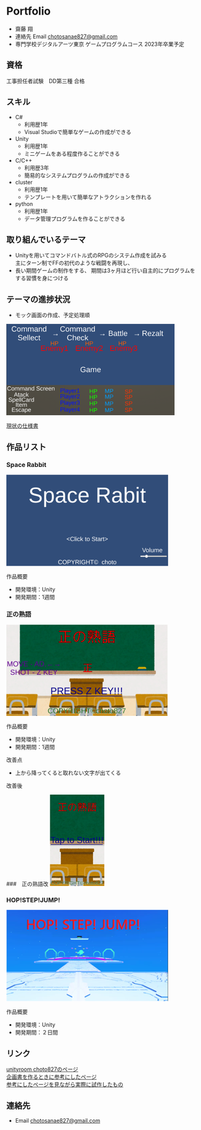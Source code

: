 
# Portfolio

- 齋藤 翔
- 連絡先 Email [chotosanae827@gmail.com](mailto:chotosanae827@gmail.com)
- 専門学校デジタルアーツ東京 ゲームプログラムコース 2023年卒業予定

## 資格
工事担任者試験　DD第三種 合格

## スキル
- C#
  - 利用歴1年
  - Visual Studioで簡単なゲームの作成ができる
- Unity
  - 利用歴1年
  - ミニゲームをある程度作ることができる
- C/C++
  - 利用歴3年
  - 簡易的なシステムプログラムの作成ができる
- cluster
  - 利用歴1年
  - テンプレートを用いて簡単なアトラクションを作れる
- python
  - 利用歴1年
  - データ管理プログラムを作ることができる

## 取り組んでいるテーマ
- Unityを用いてコマンドバトル式のRPGのシステム作成を試みる<br>
  主にターン制でFFの初代のような戦闘を再現し、
- 長い期間ゲームの制作をする、  期間は3ヶ月ほど行い自主的にプログラムをする習慣を身につける

## テーマの進捗状況
- モック画面の作成、予定処理順

<img src="images/RPG_Mok.png" alt="作品名1" style="height: 240px">

[現状の仕様書](https://github.com/saitoukakeru0827/portfolio/blob/main/Shiyousyo.md)

## 作品リスト
### Space Rabbit
[<img src="images/SpaceRabbit.png" alt="作品名1" style="height: 240px">](https://unityroom.com/games/space_rabbit)

作品概要

- 開発環境：Unity
- 開発期間：1週間

### 正の熟語
[<img src="images/Sei.png" alt="作品名2" style="height: 240px">](https://unityroom.com/games/sei_choto)

作品概要

- 開発環境：Unity
- 開発期間：1週間

改善点

- 上から降ってくると取れない文字が出てくる</br>

改善後

###　正の熟語改
[<img src="images/SeiKai.png" alt="作品名2" style="height: 240px">](https://unityroom.com/games/seinozyukugokai)

### HOP!STEP!JUMP!
[<img src="images/HOP!STEP!JUMP!.png" alt="作品名2" style="height: 240px">](https://cluster.mu/w/f59915c6-b41e-4b7d-973b-7d5b239a33cd)


作品概要

- 開発環境：Unity
- 開発期間：２日間

## リンク
[unityroom choto827のページ](https://unityroom.com/users/9ulmc1sqyaojpx64dtfz)<br>
[企画書を作るときに参考にしたページ](https://www.byking.jp/blog/2019/06/28/%E8%8D%89%E6%A1%88%E6%9B%B8%E3%80%81%E4%BC%81%E7%94%BB%E6%9B%B8%E3%80%81%E4%BB%95%E6%A7%98%E6%9B%B8%E3%81%A3%E3%81%A6%E3%81%A9%E3%82%93%E3%81%AA%E3%83%A2%E3%83%8E%EF%BC%9F/)<br>
[参考にしたページを見ながら実際に試作したもの](https://unityroom.com/games/2d_shooting)

## 連絡先
- Email [chotosanae827@gmail.com](mailto:chotosanae827@gmail.com)
